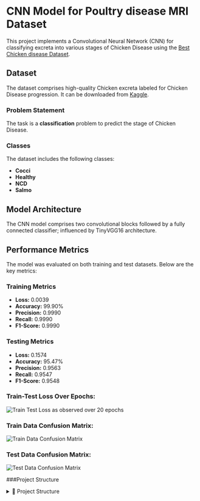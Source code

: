 # CNN Model for Poultry disease MRI Dataset

This project implements a Convolutional Neural Network (CNN) for classifying excreta into various stages of Chicken Disease using the [Best Chicken disease Dataset](<kaggle url>).

## Dataset

The dataset comprises high-quality Chicken excreta labeled for Chicken Disease progression. It can be downloaded from [Kaggle](<kaggle url>).

### Problem Statement

The task is a **classification** problem to predict the stage of Chicken Disease.

### Classes

The dataset includes the following classes:

- **Cocci**
- **Healthy**
- **NCD**
- **Salmo**

## Model Architecture

The CNN model comprises two convolutional blocks followed by a fully connected classifier; influenced by TinyVGG16 architecture.

## Performance Metrics

The model was evaluated on both training and test datasets. Below are the key metrics:

### Training Metrics

- **Loss:** 0.0039
- **Accuracy:** 99.90%
- **Precision:** 0.9990
- **Recall:** 0.9990
- **F1-Score:** 0.9990

### Testing Metrics

- **Loss:** 0.1574
- **Accuracy:** 95.47%
- **Precision:** 0.9563
- **Recall:** 0.9547
- **F1-Score:** 0.9548

### Train-Test Loss Over Epochs:

![Train Test Loss as observed over 20 epochs](outputs/train-test-loss-over-epochs.png "Train Test Loss")

### Train Data Confusion Matrix:

![Train Data Confusion Matrix](outputs/train_data_cnf_mat.png "Train Data Confusion Matrix")

### Test Data Confusion Matrix:

![Test Data Confusion Matrix](outputs/test_data_cnf_mat.png "Test Data Confusion Matrix")


###Project Structure

<details>
<summary>📁 Project Structure</summary>

| Directory/File | Description |
|---|---|
| `Notebooks/` | Jupyter notebooks for model development |
| `├── ChickenDisease_CNN.ipynb` | Disease detection CNN training |
| `├── predict_using_cockDiseaseCNN.ipynb` | Disease prediction implementation |
| `├── helper_functions.py` | Utility functions |
| `PREDICT HUMIINDEX/` | Environmental prediction module |
| `├── temp_model.ipynb` | Temperature/humidity model |
| `├── helper_functions.py` | Environmental utilities |
| `models/` | Trained ML models |
| `dataset/` | Training datasets |
| `split_dataset/` | Preprocessed data |
| `Thesis/` | Research documentation |
| `app.py` | Main web application |
| `model_arch.py` | Model architectures |
| `requirements.txt` | Dependencies |

</details>
